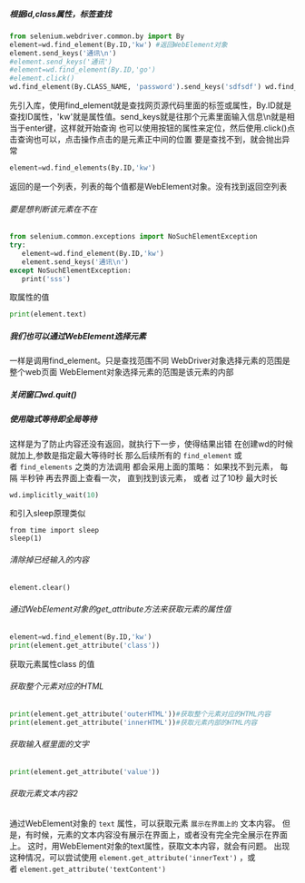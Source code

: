 ##### 根据id,class属性，标签查找
```python
from selenium.webdriver.common.by import By
element=wd.find_element(By.ID,'kw') #返回WebElement对象
element.send_keys('通讯\n')
#element.send_keys('通讯')
#element=wd.find_element(By.ID,'go')
#element.click()
wd.find_element(By.CLASS_NAME, 'password').send_keys('sdfsdf') wd.find_element(By.TAG_NAME, 'input').send_keys('sdfsdf') wd.find_element(By.CSS_SELECTOR,'button[type=submit]').click()
```
先引入库，使用find_element就是查找网页源代码里面的标签或属性，By.ID就是查找ID属性，'kw'就是属性值。send_keys就是往那个元素里面输入信息\n就是相当于enter键，这样就开始查询
也可以使用按钮的属性来定位，然后使用.click()点击查询也可以，点击操作点击的是元素正中间的位置
要是查找不到，就会抛出异常

```python
element=wd.find_elements(By.ID,'kw')
```
返回的是一个列表，列表的每个值都是WebElement对象。没有找到返回空列表

###### 要是想判断该元素在不在
```python
from selenium.common.exceptions import NoSuchElementException
try:
   element=wd.find_element(By.ID,'kw')
   element.send_keys('通讯\n')
except NoSuchElementException:
   print('sss')
```

取属性的值
```python
print(element.text)
```

##### 我们也可以通过WebElement选择元素
一样是调用find_element。只是查找范围不同
WebDriver对象选择元素的范围是整个web页面
WebElement对象选择元素的范围是该元素的内部

##### 关闭窗口wd.quit()

##### 使用隐式等待即全局等待
这样是为了防止内容还没有返回，就执行下一步，使得结果出错
在创建wd的时候就加上,参数是指定最大等待时长
那么后续所有的 `find_element` 或者 `find_elements` 之类的方法调用 都会采用上面的策略：
如果找不到元素， 每隔 半秒钟 再去界面上查看一次， 直到找到该元素， 或者 过了10秒 最大时长
```python
wd.implicitly_wait(10)
```
和引入sleep原理类似
```
from time import sleep
sleep(1)
```

###### 清除掉已经输入的内容
```python
element.clear()
```

###### 通过WebElement对象的get_attribute方法来获取元素的属性值
```python
element=wd.find_element(By.ID,'kw')
print(element.get_attribute('class'))
```
获取元素属性class 的值

###### 获取整个元素对应的HTML
```python
print(element.get_attribute('outerHTML'))#获取整个元素对应的HTML内容
print(element.get_attribute('innerHTML'))#获取元素内部的HTML内容
```

###### 获取输入框里面的文字
```python
print(element.get_attribute('value'))
```

###### 获取元素文本内容2
通过WebElement对象的 `text` 属性，可以获取元素 `展示在界面上的` 文本内容。
但是，有时候，元素的文本内容没有展示在界面上，或者没有完全完全展示在界面上。 这时，用WebElement对象的text属性，获取文本内容，就会有问题。
出现这种情况，可以尝试使用 `element.get_attribute('innerText')` ，或者 `element.get_attribute('textContent')`